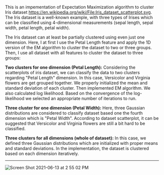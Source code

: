 This is an impementation of Expectation Maximization algorithm to cluster Iris dataset https://en.wikipedia.org/wiki/File:Iris_dataset_scatterplot.svg. The Iris dataset is a well-known example, with three types of Irises which can be classified using 4-dimensional measurements (sepal length, sepal width, petal length, petal width).

The Iris dataset can at least be partially clustered using even just one dimension. Here, I at first I use the Petal Length feature and apply the 1D version of the EM algorithm to cluster the dataset to two or three groups. Then, I use all dataset with all features to cluster the dataset to three groups: 

**Two clusters for one dimension (Petal Length):**
   Considering the scatterplots of iris dataset, we can classify the data to two clusters regarding "Petal Length" dimension. In this case, Versicolor and Virginia    flowers are get grouped together.
We properly initialized the mean and standard deviation of each cluster. Then implemented EM algorithm. We also calculated log likelihood. Based on the   convergence of the log-likelihood we selected an appropriate number of iterations to run. 
   
**Three cluster for one dimension (Petal Width):**
  Here, three Gaussian distributions are considered to classify dataset based one the fourth dimension which is "Petal Width". According to dataset scatterplot, it can be suggested that Versicolor and Virginia flowers are still a bit hard to be classified. 

**Three clusters for all dimensions (whole of dataset):**
  In this case, we defined three Gaussian distributions which are initialized with proper means and standard deviations. In the implementation, the dataset is clustered based on each dimension iteratively.


--------------------------------------------

![Screen Shot 2021-06-13 at 2 55 02 PM](https://user-images.githubusercontent.com/62679750/121818041-3e0c0f00-cc5b-11eb-87a1-48ac4f661a2c.png)


